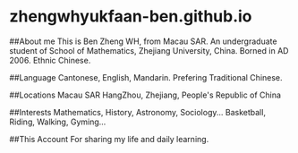 # zhengwhyukfaan-ben.github.io

##About me 
This is Ben Zheng WH, from Macau SAR. An undergraduate student of School of Mathematics, Zhejiang University, China. Borned in AD 2006. Ethnic Chinese.

##Language
Cantonese, English, Mandarin.
Prefering Traditional Chinese.

##Locations
Macau SAR
HangZhou, Zhejiang, People's Republic of China

##Interests
Mathematics, History, Astronomy, Sociology...
Basketball, Riding, Walking, Gyming...

##This Account
For sharing my life and daily learning.
